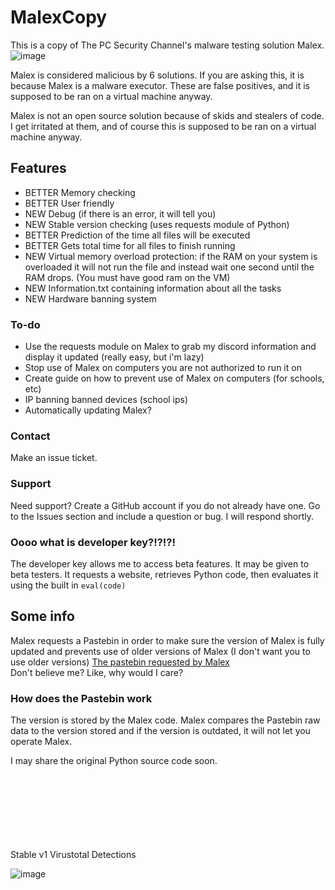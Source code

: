 # MalexCopy

This is a copy of The PC Security Channel's malware testing solution Malex.
![image](https://user-images.githubusercontent.com/91394707/214511525-a732994c-9252-4354-b70a-cd5bcc1773d5.png)

Malex is considered malicious by 6 solutions. If you are asking this, it is because Malex is a malware executor. These are false positives, and it is supposed to be ran on a virtual machine anyway.

Malex is not an open source solution because of skids and stealers of code. I get irritated at them, and of course this is supposed to be ran on a virtual machine anyway.

## Features
- BETTER Memory checking
- BETTER User friendly
- NEW Debug (if there is an error, it will tell you)
- NEW Stable version checking (uses requests module of Python)
- BETTER Prediction of the time all files will be executed
- BETTER Gets total time for all files to finish running
- NEW Virtual memory overload protection: if the RAM on your system is overloaded it will not run the file and instead wait one second until the RAM drops. (You must have good ram on the VM)
- NEW Information.txt containing information about all the tasks
- NEW Hardware banning system

### To-do
- Use the requests module on Malex to grab my discord information and display it updated (really easy, but i'm lazy)
- Stop use of Malex on computers you are not authorized to run it on
- Create guide on how to prevent use of Malex on computers (for schools, etc)
- IP banning banned devices (school ips)
- Automatically updating Malex?

### Contact
Make an issue ticket.

### Support
Need support? Create a GitHub account if you do not already have one. Go to the Issues section and include a question or bug. I will respond shortly.

### Oooo what is developer key?!?!?!
The developer key allows me to access beta features. It may be given to beta testers. It requests a website, retrieves Python code, then evaluates it using the built in ```eval(code)```

## Some info
Malex requests a Pastebin in order to make sure the version of Malex is fully updated and prevents use of older versions of Malex (I don't want you to use older versions)
[The pastebin requested by Malex](https://pastebin.com/raw/Rsr7KGZ0) <br>
Don't believe me? Like, why would I care?
### How does the Pastebin work
The version is stored by the Malex code. Malex compares the Pastebin raw data to the version stored and if the version is outdated, it will not let you operate Malex.

I may share the original Python source code soon.




<br>
<br>
<br>
<br>
<br>
<br>
<br>
Stable v1 Virustotal Detections <br>

![image](https://user-images.githubusercontent.com/91394707/214346054-62fb78e2-cac1-4fd9-bfcc-80839c067aba.png)
